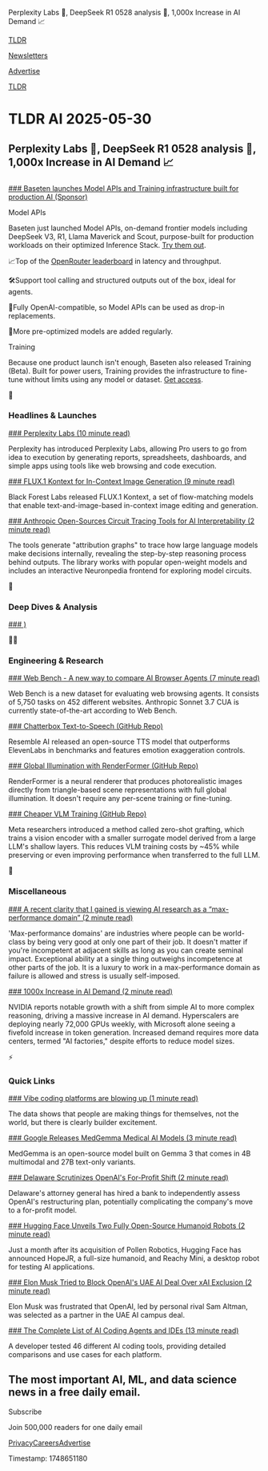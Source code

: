 Perplexity Labs 🧪, DeepSeek R1 0528 analysis 🐋, 1,000x Increase in AI Demand 📈

[TLDR](/)

[Newsletters](/newsletters)

[Advertise](https://advertise.tldr.tech/)

[TLDR](/)

# TLDR AI 2025-05-30

## Perplexity Labs 🧪, DeepSeek R1 0528 analysis 🐋, 1,000x Increase in AI Demand 📈

### 

[### Baseten launches Model APIs and Training infrastructure built for production AI (Sponsor)](https://www.baseten.com/products/model-apis/?utm_source=affiliates&amp;utm_medium=tldr_tech&amp;utm_campaign=5_30_primary_tldrutm_term=utm_content=newsletter)

Model APIs

Baseten just launched Model APIs, on-demand frontier models including DeepSeek V3, R1, Llama Maverick and Scout, purpose-built for production workloads on their optimized Inference Stack. [Try them out](https://www.baseten.com/products/model-apis/?utm_source=affiliates&utm_medium=tldr_tech&utm_campaign=5_30_primary_tldrutm_term=utm_content=newsletter).

📈Top of the [OpenRouter leaderboard](https://openrouter.ai/deepseek/deepseek-chat-v3-0324/providers?sort=latency) in latency and throughput.

🛠️Support tool calling and structured outputs out of the box, ideal for agents.

🤝Fully OpenAI-compatible, so Model APIs can be used as drop-in replacements.

🧪More pre-optimized models are added regularly.

Training

Because one product launch isn't enough, Baseten also released Training (Beta). Built for power users, Training provides the infrastructure to fine-tune without limits using any model or dataset. [Get access](https://www.baseten.co/talk-to-us/request-access/?utm_source=affiliates&utm_medium=tldr_tech&utm_campaign=5_30_primary_tldrutm_term=utm_content=newsletter).

🚀

### Headlines & Launches

[### Perplexity Labs (10 minute read)](https://www.perplexity.ai/hub/blog/introducing-perplexity-labs?utm_source=tldrai)

Perplexity has introduced Perplexity Labs, allowing Pro users to go from idea to execution by generating reports, spreadsheets, dashboards, and simple apps using tools like web browsing and code execution.

[### FLUX.1 Kontext for In-Context Image Generation (9 minute read)](https://bfl.ai/announcements/flux-1-kontext?utm_source=tldrai)

Black Forest Labs released FLUX.1 Kontext, a set of flow-matching models that enable text-and-image-based in-context image editing and generation.

[### Anthropic Open-Sources Circuit Tracing Tools for AI Interpretability (2 minute read)](https://www.anthropic.com/research/open-source-circuit-tracing?utm_source=tldrai)

The tools generate "attribution graphs" to trace how large language models make decisions internally, revealing the step-by-step reasoning process behind outputs. The library works with popular open-weight models and includes an interactive Neuronpedia frontend for exploring model circuits.

🧠

### Deep Dives & Analysis

[### )](https://threadreaderapp.com/thread/1928071179115581671.html?utm_source=tldrai)

👨‍💻

### Engineering & Research

[### Web Bench - A new way to compare AI Browser Agents (7 minute read)](https://blog.skyvern.com/web-bench-a-new-way-to-compare-ai-browser-agents/?utm_source=tldrai)

Web Bench is a new dataset for evaluating web browsing agents. It consists of 5,750 tasks on 452 different websites. Anthropic Sonnet 3.7 CUA is currently state-of-the-art according to Web Bench.

[### Chatterbox Text-to-Speech (GitHub Repo)](https://github.com/resemble-ai/chatterbox?utm_source=tldrai)

Resemble AI released an open-source TTS model that outperforms ElevenLabs in benchmarks and features emotion exaggeration controls.

[### Global Illumination with RenderFormer (GitHub Repo)](https://microsoft.github.io/renderformer/?utm_source=tldrai)

RenderFormer is a neural renderer that produces photorealistic images directly from triangle-based scene representations with full global illumination. It doesn't require any per-scene training or fine-tuning.

[### Cheaper VLM Training (GitHub Repo)](https://github.com/facebookresearch/zero?utm_source=tldrai)

Meta researchers introduced a method called zero-shot grafting, which trains a vision encoder with a smaller surrogate model derived from a large LLM's shallow layers. This reduces VLM training costs by ~45% while preserving or even improving performance when transferred to the full LLM.

🎁

### Miscellaneous

[### A recent clarity that I gained is viewing AI research as a “max-performance domain” (2 minute read)](https://threadreaderapp.com/thread/1928174505148698909.html?utm_source=tldrai)

'Max-performance domains' are industries where people can be world-class by being very good at only one part of their job. It doesn't matter if you're incompetent at adjacent skills as long as you can create seminal impact. Exceptional ability at a single thing outweighs incompetence at other parts of the job. It is a luxury to work in a max-performance domain as failure is allowed and stress is usually self-imposed.

[### 1000x Increase in AI Demand (2 minute read)](https://tomtunguz.com/nvda-2025-05-29/?utm_source=tldrai)

NVIDIA reports notable growth with a shift from simple AI to more complex reasoning, driving a massive increase in AI demand. Hyperscalers are deploying nearly 72,000 GPUs weekly, with Microsoft alone seeing a fivefold increase in token generation. Increased demand requires more data centers, termed "AI factories," despite efforts to reduce model sizes.

⚡️

### Quick Links

[### Vibe coding platforms are blowing up (1 minute read)](https://threadreaderapp.com/thread/1928154833514836382.html?utm_source=tldrai)

The data shows that people are making things for themselves, not the world, but there is clearly builder excitement.

[### Google Releases MedGemma Medical AI Models (3 minute read)](https://developers.google.com/health-ai-developer-foundations/medgemma?utm_source=tldrai)

MedGemma is an open-source model built on Gemma 3 that comes in 4B multimodal and 27B text-only variants.

[### Delaware Scrutinizes OpenAI's For-Profit Shift (2 minute read)](https://techcrunch.com/2025/05/29/delaware-attorney-general-reportedly-hires-a-bank-to-evaluate-openais-restructuring-plan/?utm_source=tldrai)

Delaware's attorney general has hired a bank to independently assess OpenAI's restructuring plan, potentially complicating the company's move to a for-profit model.

[### Hugging Face Unveils Two Fully Open-Source Humanoid Robots (2 minute read)](https://techcrunch.com/2025/05/29/hugging-face-unveils-two-new-humanoid-robots/?utm_source=tldrai)

Just a month after its acquisition of Pollen Robotics, Hugging Face has announced HopeJR, a full-size humanoid, and Reachy Mini, a desktop robot for testing AI applications.

[### Elon Musk Tried to Block OpenAI's UAE AI Deal Over xAI Exclusion (2 minute read)](https://www.cnbc.com/2025/05/29/musk-altman-ai-rivalry-complicating-trumps-dealmaking-in-middle-east.html?utm_source=tldrai)

Elon Musk was frustrated that OpenAI, led by personal rival Sam Altman, was selected as a partner in the UAE AI campus deal.

[### The Complete List of AI Coding Agents and IDEs (13 minute read)](https://threadreaderapp.com/thread/1928096496987066604.html?utm_source=tldrai)

A developer tested 46 different AI coding tools, providing detailed comparisons and use cases for each platform.

## The most important AI, ML, and data science news in a free daily email.

Subscribe

Join 500,000 readers for one daily email

[Privacy](/privacy)[Careers](https://jobs.ashbyhq.com/tldr.tech)[Advertise](/ai/advertise)

Timestamp: 1748651180